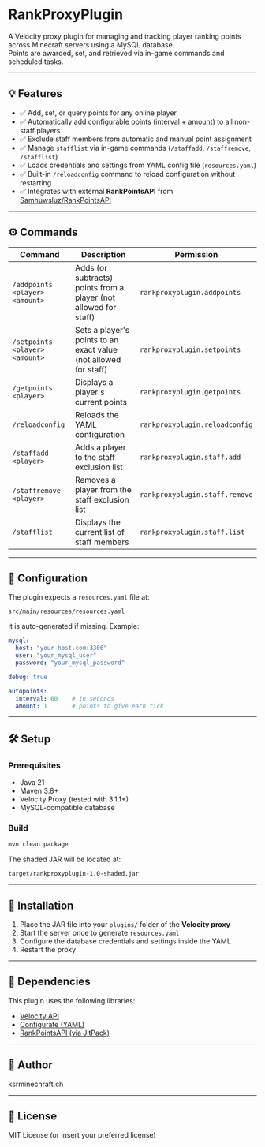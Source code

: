 # RankProxyPlugin

A Velocity proxy plugin for managing and tracking player ranking points across Minecraft servers using a MySQL database.  
Points are awarded, set, and retrieved via in-game commands and scheduled tasks.

---

## 💡 Features

- ✅ Add, set, or query points for any online player
- ✅ Automatically add configurable points (interval + amount) to all non-staff players
- ✅ Exclude staff members from automatic and manual point assignment
- ✅ Manage `stafflist` via in-game commands (`/staffadd`, `/staffremove`, `/stafflist`)
- ✅ Loads credentials and settings from YAML config file (`resources.yaml`)
- ✅ Built-in `/reloadconfig` command to reload configuration without restarting
- ✅ Integrates with external **RankPointsAPI** from [Samhuwsluz/RankPointsAPI](https://github.com/Samhuwsluz/RankPointsAPI)

---

## ⚙️ Commands

| Command | Description | Permission |
|--------|-------------|------------|
| `/addpoints <player> <amount>` | Adds (or subtracts) points from a player (not allowed for staff) | `rankproxyplugin.addpoints` |
| `/setpoints <player> <amount>` | Sets a player's points to an exact value (not allowed for staff) | `rankproxyplugin.setpoints` |
| `/getpoints <player>` | Displays a player's current points | `rankproxyplugin.getpoints` |
| `/reloadconfig` | Reloads the YAML configuration | `rankproxyplugin.reloadconfig` |
| `/staffadd <player>` | Adds a player to the staff exclusion list | `rankproxyplugin.staff.add` |
| `/staffremove <player>` | Removes a player from the staff exclusion list | `rankproxyplugin.staff.remove` |
| `/stafflist` | Displays the current list of staff members | `rankproxyplugin.staff.list` |

---

## 📁 Configuration

The plugin expects a `resources.yaml` file at:

```
src/main/resources/resources.yaml
```

It is auto-generated if missing. Example:
```yaml
mysql:
  host: "your-host.com:3306"
  user: "your_mysql_user"
  password: "your_mysql_password"

debug: true

autopoints:
  interval: 60    # in seconds
  amount: 1       # points to give each tick
```

---

## 🛠 Setup

### Prerequisites

- Java 21
- Maven 3.8+
- Velocity Proxy (tested with 3.1.1+)
- MySQL-compatible database

### Build

```bash
mvn clean package
```

The shaded JAR will be located at:
```
target/rankproxyplugin-1.0-shaded.jar
```

---

## 🔌 Installation

1. Place the JAR file into your `plugins/` folder of the **Velocity proxy**
2. Start the server once to generate `resources.yaml`
3. Configure the database credentials and settings inside the YAML
4. Restart the proxy

---

## 🧩 Dependencies

This plugin uses the following libraries:

- [Velocity API](https://velocitypowered.com/)
- [Configurate (YAML)](https://github.com/SpongePowered/Configurate)
- [RankPointsAPI (via JitPack)](https://github.com/Samhuwsluz/RankPointsAPI)

---

## 👤 Author

ksrminechraft.ch

---

## 📜 License

MIT License (or insert your preferred license)